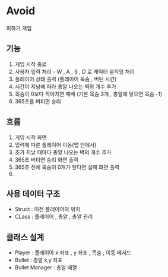 # Avoid
 피하기 게임

## 기능
1. 게임 시작 종료
2. 사용자 입력 처리 - W , A , S , D 로 캐릭터 움직임 처리
3. 플레이어 상태 출력 (플레이어 목숨 , 버틴 시간)
4. 시간이 지남에 따라 총알 나오는 벽의 개수 추가
5. 목숨이 0보다 작아지면 패배 (기본 목숨 3개 , 총알에 닿으면 목숨 -1)
6. 365초를 버티면 승리


## 흐름
1. 게임 시작 화면
2. 입력에 따른 플레이어 이동(맵 안에서)
3. 초가 지날 때마다 총알 나오는 벽의 개수 추가
4. 365초 버티면 승리 화면 출력
5. 365초 전에 목숨이 0개가 된다면 실패 화면 출력
6. 

## 사용 데이터 구조
* Struct : 이전 플레이어의 위치
* CLass : 플레이어 , 총알 , 총알 관리

## 클래스 설계 
* Player : 플레이어 x 좌표 , y 좌표 , 목숨 , 이동 메서드
* Bullet : 총알 x,y 좌표
* Bullet Manager : 총알 배열

